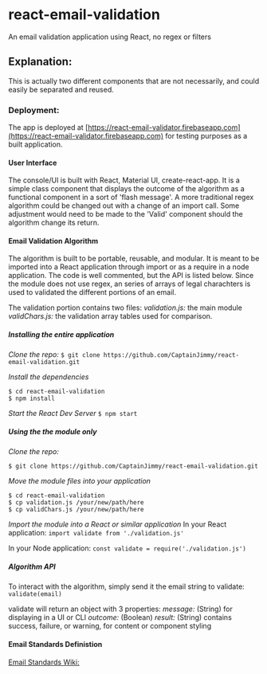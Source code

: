 # react-email-validation

An email validation application using React, no regex or filters

## Explanation:

This is actually two different components that are not necessarily, and could easily be separated and reused.

### Deployment:

The app is deployed at [https://react-email-validator.firebaseapp.com](https://react-email-validator.firebaseapp.com) for testing purposes as a built application.

#### User Interface

The console/UI is built with React, Material UI, create-react-app. It is a simple class component that displays the outcome of the algorithm as a functional component in a sort of 'flash message'. A more traditional regex algorithm could be changed out with a change of an import call. Some adjustment would need to be made to the 'Valid' component should the algorithm change its return.

#### Email Validation Algorithm

The algorithm is built to be portable, reusable, and modular. It is meant to be imported into a React application through import or as a require in a node application. The code is well commented, but the API is listed below. Since the module does not use regex, an series of arrays of legal charachters is used to validated the different portions of an email.

The validation portion contains two files:
_validation.js:_ the main module
_validChars.js:_ the validation array tables used for comparison.

##### Installing the entire application

_Clone the repo:_
```$ git clone https://github.com/CaptainJimmy/react-email-validation.git```

_Install the dependencies_
``` shell
$ cd react-email-validation
$ npm install
```

_Start the React Dev Server_
```$ npm start```

##### Using the the module only

_Clone the repo:_
``` shell
$ git clone https://github.com/CaptainJimmy/react-email-validation.git
```

_Move the module files into your application_
``` shell
$ cd react-email-validation
$ cp validation.js /your/new/path/here
$ cp validChars.js /your/new/path/here
```

_Import the module into a React or similar application_
In your React application:
```import validate from './validation.js'```

In your Node application:
```const validate = require('./validation.js')```

##### Algorithm API

To interact with the algorithm, simply send it the email string to validate:
```validate(email)```

validate will return an object with 3 properties:
_message:_ (String) for displaying in a UI or CLI
_outcome:_ (Boolean)
_result:_ (String) contains success, failure, or warning, for content or component styling

#### Email Standards Definistion

[Email Standards Wiki:](https://en.wikipedia.org/wiki/Email_address)

